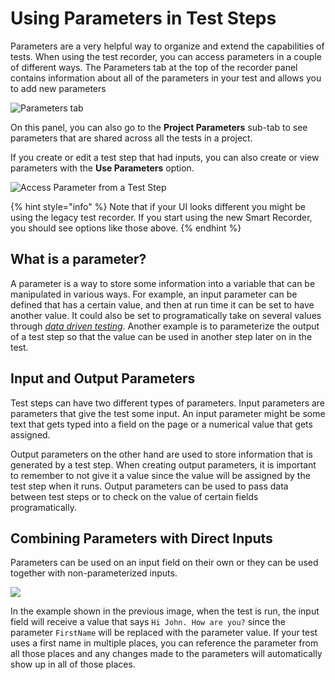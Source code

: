 # Using Parameters in Test Steps

Parameters are a very helpful way to organize and extend the capabilities of tests. When using the test recorder, you can access parameters in a couple of different ways. The Parameters tab at the top of the recorder panel contains information about all of the parameters in your test and allows you to add new parameters

![Parameters tab](<../../.gitbook/assets/image (186).png>)

On this panel, you can also go to the **Project Parameters** sub-tab to see parameters that are shared across all the tests in a project.

If you create or edit a test step that had inputs, you can also create or view parameters with the **Use Parameters** option.

![Access Parameter from a Test Step](<../../.gitbook/assets/image (161).png>)

{% hint style="info" %}
Note that if your UI looks different you might be using the legacy test recorder. If you start using the new Smart Recorder, you should see options like those above.
{% endhint %}

## What is a parameter?

A parameter is a way to store some information into a variable that can be manipulated in various ways. For example, an input parameter can be defined that has a certain value, and then at run time it can be set to have another value. It could also be set to programatically take on several values through [_data driven testing_](../using-data-driven-jobs-in-testproject.md). Another example is to parameterize the output of a test step so that the value can be used in another step later on in the test.

## Input and Output Parameters

Test steps can have two different types of parameters. Input parameters are parameters that give the test some input. An input parameter might be some text that gets typed into a field on the page or a numerical value that gets assigned.

Output parameters on the other hand are used to store information that is generated by a test step. When creating output parameters, it is important to remember to not give it a value since the value will be assigned by the test step when it runs. Output parameters can be used to pass data between test steps or to check on the value of certain fields programatically.

## Combining Parameters with Direct Inputs

Parameters can be used on an input field on their own or they can be used together with non-parameterized inputs.

![](<../../.gitbook/assets/image (207).png>)

In the example shown in the previous image, when the test is run, the input field will receive a value that says `Hi John. How are you?` since the parameter `FirstName` will be replaced with the parameter value. If your test uses a first name in multiple places, you can reference the parameter from all those places and any changes made to the parameters will automatically show up in all of those places.
